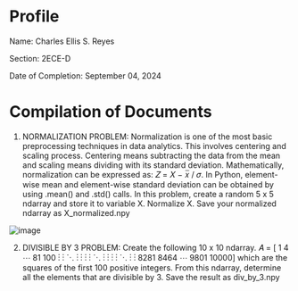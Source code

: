 # Profile
Name: Charles Ellis S. Reyes

Section: 2ECE-D

Date of Completion: September 04, 2024

# Compilation of Documents

1. NORMALIZATION PROBLEM: Normalization is one of the most basic preprocessing techniques in
data analytics. This involves centering and scaling process. Centering means subtracting the data from the
mean and scaling means dividing with its standard deviation. Mathematically, normalization can be
expressed as:
𝑍 = 𝑋 − 𝑥̅ / 𝜎. 
In Python, element-wise mean and element-wise standard deviation can be obtained by using .mean() and
.std() calls. 
In this problem, create a random 5 x 5 ndarray and store it to variable X. Normalize X. Save your normalized
ndarray as X_normalized.npy


![image](https://github.com/user-attachments/assets/63886a11-459e-4d31-a106-08b6802615b8)

2. DIVISIBLE BY 3 PROBLEM: Create the following 10 x 10 ndarray.
𝐴 =
[
1 4 ⋯ 81 100
⋮ ⋮ ⋱ ⋮ ⋮
⋮ ⋮ ⋱ ⋮ ⋮
⋮ ⋮ ⋱ ⋮ ⋮
8281 8464 ⋯ 9801 10000]
which are the squares of the first 100 positive integers.
From this ndarray, determine all the elements that are divisible by 3. Save the result as div_by_3.npy


